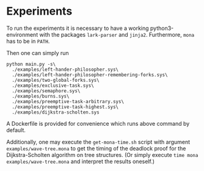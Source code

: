 # Experiments

To run the experiments it is necessary to have a working python3-environment
with the packages `lark-parser` and `jinja2`. Furthermore, `mona` has to be
in `PATH`.

Then one can simply run
```
python main.py -s\
  ./examples/left-hander-philosopher.sys\
  ./examples/left-hander-philosopher-remembering-forks.sys\
  ./examples/two-global-forks.sys\
  ./examples/exclusive-task.sys\
  ./examples/semaphore.sys\
  ./examples/burns.sys\
  ./examples/preemptive-task-arbitrary.sys\
  ./examples/preemptive-task-highest.sys\
  ./examples/dijkstra-scholten.sys
```

A Dockerfile is provided for convenience which runs above command by default.

Additionally, one may execute the `get-mona-time.sh` script with argument
`examples/wave-tree.mona` to get the timing of the deadlock proof for the
Dijkstra-Scholten algorithm on tree structures. (Or simply execute
`time mona examples/wave-tree.mona` and interpret the results oneself.)
